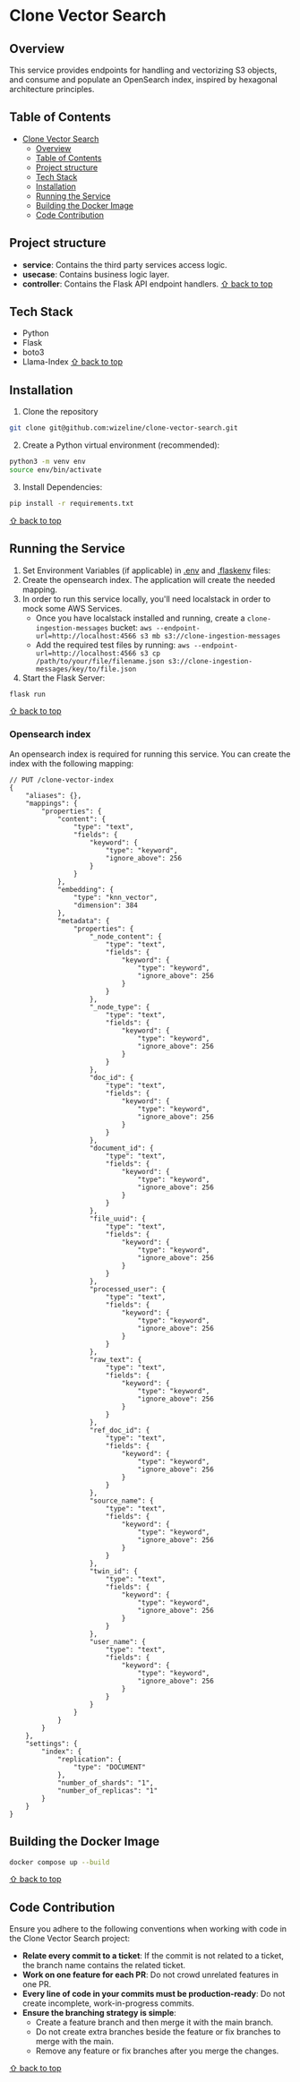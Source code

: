 # Clone Vector Search

## Overview

This service provides endpoints for handling and vectorizing S3 objects, and consume and populate an OpenSearch index, inspired by hexagonal architecture principles.

## Table of Contents

- [Clone Vector Search](#clone-vector-search)
  - [Overview](#overview)
  - [Table of Contents](#table-of-contents)
  - [Project structure](#project-structure)
  - [Tech Stack](#tech-stack)
  - [Installation](#installation)
  - [Running the Service](#running-the-service)
  - [Building the Docker Image](#building-the-docker-image)
  - [Code Contribution](#code-contribution)

## Project structure

- **service**: Contains the third party services access logic.
- **usecase**: Contains business logic layer.
- **controller**: Contains the Flask API endpoint handlers.
[⇧ back to top](#table-of-contents)

## Tech Stack

- Python
- Flask
- boto3
- Llama-Index
[⇧ back to top](#table-of-contents)

## Installation

1. Clone the repository

```Bash
git clone git@github.com:wizeline/clone-vector-search.git
```

2. Create a Python virtual environment (recommended):

```Bash
python3 -m venv env 
source env/bin/activate 
```

3. Install Dependencies:

```Bash
pip install -r requirements.txt
```

[⇧ back to top](#table-of-contents)

## Running the Service

1. Set Environment Variables (if applicable) in [.env](.env) and [.flaskenv](.flaskenv) files:
2. Create the opensearch index. The application will create the needed mapping.
3. In order to run this service locally, you'll need localstack in order to mock some AWS Services.
   - Once you have localstack installed and running, create a `clone-ingestion-messages` bucket:
   `aws --endpoint-url=http://localhost:4566 s3 mb s3://clone-ingestion-messages`
   - Add the required test files by running:
   `aws --endpoint-url=http://localhost:4566 s3 cp /path/to/your/file/filename.json s3://clone-ingestion-messages/key/to/file.json`
4. Start the Flask Server:

```Bash
flask run
```

[⇧ back to top](#table-of-contents)

### Opensearch index
An opensearch index is required for running this service. You can create the index with the following mapping:

```
// PUT /clone-vector-index 
{
    "aliases": {},
    "mappings": {
        "properties": {
            "content": {
                "type": "text",
                "fields": {
                    "keyword": {
                        "type": "keyword",
                        "ignore_above": 256
                    }
                }
            },
            "embedding": {
                "type": "knn_vector",
                "dimension": 384
            },
            "metadata": {
                "properties": {
                    "_node_content": {
                        "type": "text",
                        "fields": {
                            "keyword": {
                                "type": "keyword",
                                "ignore_above": 256
                            }
                        }
                    },
                    "_node_type": {
                        "type": "text",
                        "fields": {
                            "keyword": {
                                "type": "keyword",
                                "ignore_above": 256
                            }
                        }
                    },
                    "doc_id": {
                        "type": "text",
                        "fields": {
                            "keyword": {
                                "type": "keyword",
                                "ignore_above": 256
                            }
                        }
                    },
                    "document_id": {
                        "type": "text",
                        "fields": {
                            "keyword": {
                                "type": "keyword",
                                "ignore_above": 256
                            }
                        }
                    },
                    "file_uuid": {
                        "type": "text",
                        "fields": {
                            "keyword": {
                                "type": "keyword",
                                "ignore_above": 256
                            }
                        }
                    },
                    "processed_user": {
                        "type": "text",
                        "fields": {
                            "keyword": {
                                "type": "keyword",
                                "ignore_above": 256
                            }
                        }
                    },
                    "raw_text": {
                        "type": "text",
                        "fields": {
                            "keyword": {
                                "type": "keyword",
                                "ignore_above": 256
                            }
                        }
                    },
                    "ref_doc_id": {
                        "type": "text",
                        "fields": {
                            "keyword": {
                                "type": "keyword",
                                "ignore_above": 256
                            }
                        }
                    },
                    "source_name": {
                        "type": "text",
                        "fields": {
                            "keyword": {
                                "type": "keyword",
                                "ignore_above": 256
                            }
                        }
                    },
                    "twin_id": {
                        "type": "text",
                        "fields": {
                            "keyword": {
                                "type": "keyword",
                                "ignore_above": 256
                            }
                        }
                    },
                    "user_name": {
                        "type": "text",
                        "fields": {
                            "keyword": {
                                "type": "keyword",
                                "ignore_above": 256
                            }
                        }
                    }
                }
            }
        }
    },
    "settings": {
        "index": {
            "replication": {
                "type": "DOCUMENT"
            },
            "number_of_shards": "1",
            "number_of_replicas": "1"
        }
    }
}
```

## Building the Docker Image

```Bash
docker compose up --build
```

[⇧ back to top](#table-of-contents)

## Code Contribution

Ensure you adhere to the following conventions when working with code in the Clone Vector Search project:

- **Relate every commit to a ticket**: If the commit is not related to a ticket, the branch name contains the related ticket.
- **Work on one feature for each PR**: Do not crowd unrelated features in one PR.
- **Every line of code in your commits must be production-ready**: Do not create incomplete, work-in-progress commits.
- **Ensure the branching strategy is simple**:
  - Create a feature branch and then merge it with the main branch.
  - Do not create extra branches beside the feature or fix branches to merge with the main.
  - Remove any feature or fix branches after you merge the changes.

[⇧ back to top](#table-of-contents)
